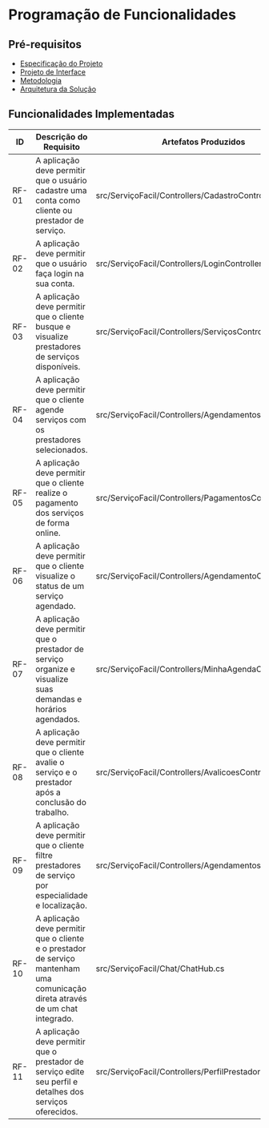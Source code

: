 # Programação de Funcionalidades

## Pré-requisitos

- [Especificação do Projeto](2-Especificação%20do%20Projeto.md)
- [Projeto de Interface](3-Projeto%20de%20Interface.md)
- [Metodologia](4-Metodologia.md)
- [Arquitetura da Solução](5-Arquitetura%20da%20Solução.md)

## Funcionalidades Implementadas

| ID    | Descrição do Requisito                                                                                                          | Artefatos Produzidos | Aluno(a) Responsável |
| ----- | ------------------------------------------------------------------------------------------------------------------------------- | -------------------- | -------------------- |
| RF-01 | A aplicação deve permitir que o usuário cadastre uma conta como cliente ou prestador de serviço.                                | src/ServiçoFacil/Controllers/CadastroController.cs            |     Ytallo Bruno                 |
| RF-02 | A aplicação deve permitir que o usuário faça login na sua conta.                                                                | src/ServiçoFacil/Controllers/LoginController.cs            |     Thiago Emanuel                 |
| RF-03 | A aplicação deve permitir que o cliente busque e visualize prestadores de serviços disponíveis.                                 | src/ServiçoFacil/Controllers/ServiçosController.cs            |    Laura Furtado                  |
| RF-04 | A aplicação deve permitir que o cliente agende serviços com os prestadores selecionados.                                        | src/ServiçoFacil/Controllers/AgendamentosController.cs            |   Laura Furtado                   |
| RF-05 | A aplicação deve permitir que o cliente realize o pagamento dos serviços de forma online.                                       | src/ServiçoFacil/Controllers/PagamentosController.cs            |         Laura Furtado             |
| RF-06 | A aplicação deve permitir que o cliente visualize o status de um serviço agendado.                                              | src/ServiçoFacil/Controllers/AgendamentoController.cs            |     Gabriel Roeder                 |
| RF-07 | A aplicação deve permitir que o prestador de serviço organize e visualize suas demandas e horários agendados.                   | src/ServiçoFacil/Controllers/MinhaAgendaController.cs            |    Gabriel Roeder                  |
| RF-08 | A aplicação deve permitir que o cliente avalie o serviço e o prestador após a conclusão do trabalho.                            | src/ServiçoFacil/Controllers/AvalicoesController.cs`            |    Gabriel Roeder                  |
| RF-09 | A aplicação deve permitir que o cliente filtre prestadores de serviço por especialidade e localização.                          | src/ServiçoFacil/Controllers/AgendamentosController.cs            |     Laura Furtado                 |
| RF-10 | A aplicação deve permitir que o cliente e o prestador de serviço mantenham uma comunicação direta através de um chat integrado. | src/ServiçoFacil/Chat/ChatHub.cs           |        Gabriel Roeder              |
| RF-11 | A aplicação deve permitir que o prestador de serviço edite seu perfil e detalhes dos serviços oferecidos.                       | src/ServiçoFacil/Controllers/PerfilPrestadorController.cs`            |     Laura Furtado                 |



